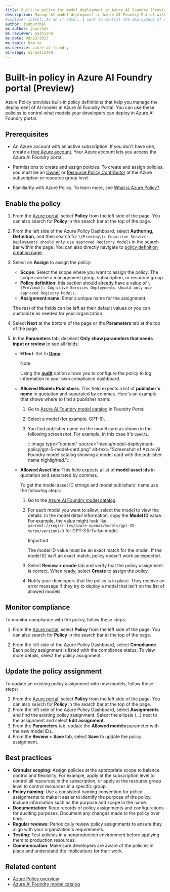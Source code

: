 ```yaml
---
title: Built-in policy for model deployment in Azure AI Foundry (Preview)
description: Manage AI model deployment in Azure AI Foundry Portal with built-in Azure Policy definitions. Learn how to govern and manage model deployments effectively.
#customer intent: As an IT admin, I want to control the deployment of AI models in Azure AI Foundry Portal so that I can ensure compliance with organizational policies.
author: jonburchel
ms.author: jburchel
ms.reviewer: aashishb
ms.date: 09/22/2025
ms.topic: how-to
ms.service: azure-ai-foundry
ai-usage: ai-assisted
---
```


# Built-in policy in Azure AI Foundry portal (Preview)

Azure Policy provides built-in policy definitions that help you manage the deployment of AI models in Azure AI Foundry Portal. You can use
these policies to control what models your developers can deploy in Azure AI Foundry portal.

## Prerequisites

- An Azure account with an active subscription. If you don't have one, create a [free Azure account](https://azure.microsoft.com/free/). Your
  Azure account lets you access the Azure AI Foundry portal.

- Permissions to create and assign policies. To create and assign policies, you must be an [Owner](/azure/role-based-access-control/built-in-roles#owner) or [Resource Policy Contributor](/azure/role-based-access-control/built-in-roles#resource-policy-contributor) at the Azure subscription or resource group level.

- Familiarity with Azure Policy. To learn more, see [What is Azure Policy?](/azure/governance/policy/overview).

## Enable the policy

1. From the [Azure portal](https://portal.azure.com/), select **Policy** from the left side of the page. You can also
   search for **Policy** in the search bar at the top of the page.

1. From the left side of the Azure Policy Dashboard, select **Authoring**, **Definition**, and then search for `\[Preview\]: Cognitive Services Deployments should only use approved Registry Models` in the search bar within the page. You can also directly navigate to [policy definition creation page](https://ms.portal.azure.com/#view/Microsoft_Azure_Policy/PolicyDetail.ReactView/id/%2Fproviders%2FMicrosoft.Authorization%2FpolicyDefinitions%2Faafe3651-cb78-4f68-9f81-e7e41509110f/version/1.0.0-preview/scopes~/%5B%22%2Fsubscriptions%2Fa4393d89-7e7f-4b0b-826e-72fc42c33d1f%22%2C%22%2Fsubscriptions%2Fd128f140-94e6-4175-87a7-954b9d27db16%22%2C%22%2Fsubscriptions%2F562da9fc-fd6e-4f24-a6aa-99827a7f6f91%22%5D/contextRender~/false).

1. Select on **Assign** to assign the policy:

   - **Scope**: Select the scope where you want to assign the policy. The scope can be a management group, subscription, or resource group.
   - **Policy definition**: this section should already have a value of `\[Preview\]: Cognitive Services Deployments should only use approved Registry Models`.
   - **Assignment name**: Enter a unique name for the assignment.

   The rest of the fields can be left as their default values or you can customize as needed for your organization.

1. Select **Next** at the bottom of the page or the **Parameters** tab at the top of the page.

1. In the **Parameters** tab, deselect **Only show parameters that needs input or review** to see all fields:

   - **Effect**: Set to [**Deny**](/azure/governance/policy/concepts/effect-deny).

     > [!NOTE]
     > Using the [**audit**](/azure/governance/policy/concepts/effect-audit) option allows you to configure the policy to log information to your own compliance dashboard.

   - **Allowed Models Publishers**: This field expects a list of **publisher's name** in quotation and separated by commas. Here's an example that shows where to find a publisher name:

     1. Go to [Azure AI Foundry model catalog](/azure/ai-foundry/how-to/model-catalog-overview) in Foundry Portal
     1. Select a model (for example, GPT-5).
     1. You find publisher name on the model card as shown in the following screenshot. For example, in this case it's `OpenAI`.

        :::image type="content" source="media/model-deployment-policy/gpt-5-model-card.png" alt-text="Screenshot of Azure AI Foundry model catalog showing a model card with the publisher name highlighted.":::

   - **Allowed Asset Ids**: This field expects a list of **model asset ids** in quotation and separated by commas.

     To get the model asset ID strings and model publishers' name use the following steps:

     1. Go to the [Azure AI Foundry model catalog](/azure/ai-foundry/how-to/model-catalog-overview).
     1. For each model you want to allow, select the model to view the details. In the model detail information, copy the **Model ID** value. For example, the value might look like `azureml://registries/azure-openai/models/gpt-35-turbo/versions/3` for GPT-3.5-Turbo model.

        > [!IMPORTANT]
        > The model ID value must be an exact match for the model. If the model ID isn't an exact match, policy doesn't work as expected.

     1. Select **Review + create** tab and verify that the policy assignment is correct. When ready, select **Create** to assign the policy.
     1. Notify your developers that the policy is in place. They receive an error message if they try to deploy a model that isn't on the list of allowed models.

## Monitor compliance

To monitor compliance with the policy, follow these steps:

1. From the [Azure portal](https://portal.azure.com/), select **Policy** from the left side of the page. You can also search for **Policy** in the search bar at the top of the page.

1. From the left side of the Azure Policy Dashboard, select **Compliance**. Each policy assignment is listed with the compliance status. To view more details, select the policy assignment.

## Update the policy assignment

To update an existing policy assignment with new models, follow these steps:

1. From the [Azure portal](https://portal.azure.com/), select **Policy** from the left side of the page. You can also search for **Policy** in the search bar at the top of the page.
1. From the left side of the Azure Policy Dashboard, select **Assignments** and find the existing policy assignment. Select the ellipsis (...) next to the assignment and select **Edit assignment**.
1. From the **Parameters** tab, update the **Allowed models** parameter with the new model IDs.
1. From the **Review + Save** tab, select **Save** to update the policy assignment.

## Best practices

- **Granular scoping**: Assign policies at the appropriate scope to balance control and flexibility. For example, apply at the subscription level to control all resources in the subscription, or apply at the resource group level to control resources in a specific group.
- **Policy naming**: Use a consistent naming convention for policy assignments to make it easier to identify the purpose of the policy. Include information such as the purpose and scope in the name.
- **Documentation**: Keep records of policy assignments and configurations for auditing purposes. Document any changes made to the policy over time.
- **Regular reviews**: Periodically review policy assignments to ensure they align with your organization's requirements.
- **Testing**: Test policies in a nonproduction environment before applying them to production resources.
- **Communication**: Make sure developers are aware of the policies in place and understand the implications for their work.

## Related content

- [Azure Policy overview](/azure/governance/policy/overview)
- [Azure AI Foundry model catalog](/azure/ai-foundry/how-to/model-catalog-overview)
